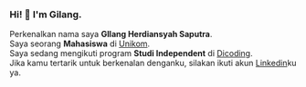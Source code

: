 ### Hi! 👋 I'm Gilang.

Perkenalkan nama saya **GIlang Herdiansyah Saputra**.\
Saya seorang **Mahasiswa** di [Unikom](https://www.unikom.ac.id/).\
Saya sedang mengikuti program **Studi Independent** di [Dicoding](https://www.dicoding.com/).\
Jika kamu tertarik untuk berkenalan denganku, silakan ikuti akun [Linkedin](https://www.linkedin.com/in/gilang-herdiansyah/)ku ya.

